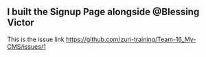 ## I built the Signup Page alongside @Blessing Victor
This is the issue link https://github.com/zuri-training/Team-16_My-CMS/issues/1
